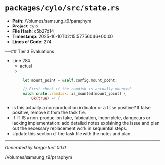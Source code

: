 # `packages/cylo/src/state.rs`

- **Path**: /Volumes/samsung_t9/paraphym
- **Project**: cylo
- **File Hash**: c5b27d14  
- **Timestamp**: 2025-10-10T02:15:57.756046+00:00  
- **Lines of Code**: 274

---## Tier 3 Evaluations


- Line 284
  - actual
  - 

```rust
        let mount_point = &self.config.mount_point;

        // First check if the ramdisk is actually mounted
        match crate::ramdisk::is_mounted(mount_point) {
            Ok(true) => {
```

- is this actually a non-production indicator or a false positive? If false positive, remove it from the task file.
- If IT IS a non-production fake, fabrication, incomplete, dangeours or lacking implementation: add detailed notes explaining the issue and plan out the necessary replacement work in sequential steps. 
- Update this section of the task file with the notes and plan.

---

*Generated by kargo-turd 0.1.0*

/Volumes/samsung_t9/paraphym